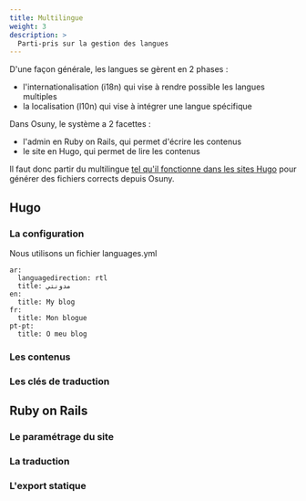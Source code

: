 ```yaml
---
title: Multilingue
weight: 3
description: >
  Parti-pris sur la gestion des langues
---
```


D'une façon générale, les langues se gèrent en 2 phases :
- l'internationalisation (i18n) qui vise à rendre possible les langues multiples
- la localisation (l10n) qui vise à intégrer une langue spécifique

Dans Osuny, le système a 2 facettes :
- l'admin en Ruby on Rails, qui permet d'écrire les contenus
- le site en Hugo, qui permet de lire les contenus

Il faut donc partir du multilingue [tel qu'il fonctionne dans les sites Hugo](https://gohugo.io/content-management/multilingual/) pour générer des fichiers corrects depuis Osuny.

## Hugo

### La configuration

Nous utilisons un fichier languages.yml
```
ar:
  languagedirection: rtl
  title: مدونتي
en:
  title: My blog
fr:
  title: Mon blogue
pt-pt:
  title: O meu blog
```

### Les contenus


### Les clés de traduction

## Ruby on Rails

### Le paramétrage du site

### La traduction

### L'export statique
